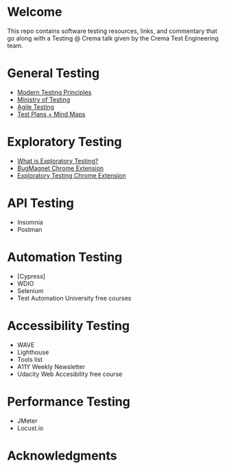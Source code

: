 # Welcome
This repo contains software testing resources, links, and commentary that go along with a Testing @ Crema talk given by the Crema Test Engineering team. 

# General Testing
- [Modern Testing Principles](https://www.moderntesting.org/)
- [Ministry of Testing](https://www.ministryoftesting.com)
- [Agile Testing](https://agiletester.ca/)
- [Test Plans + Mind Maps](https://www.crema.us/blog/test-plans-mind-maps)

# Exploratory Testing 
- [What is Exploratory Testing?](https://martinfowler.com/bliki/ExploratoryTesting.html)
- [BugMagnet Chrome Extension](https://bugmagnet.org/)
- [Exploratory Testing Chrome Extension](https://chrome.google.com/webstore/detail/exploratory-testing-chrom/khigmghadjljgjpamimgjjmpmlbgmekj?hl=en)
# API Testing
- Insomnia
- Postman
# Automation Testing 
- [Cypress]
- WDIO
- Selenium
- Test Automation University free courses
# Accessibility Testing
- WAVE
- Lighthouse
- Tools list
- A11Y Weekly Newsletter
- Udacity Web Accesibility free course
# Performance Testing 
- JMeter
- Locust.io
# Acknowledgments 

